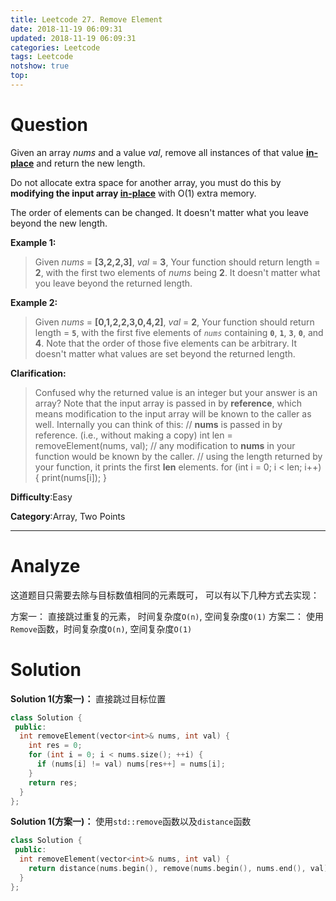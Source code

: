 ```yaml
---
title: Leetcode 27. Remove Element
date: 2018-11-19 06:09:31
updated: 2018-11-19 06:09:31
categories: Leetcode
tags: Leetcode
notshow: true
top:
---
```


# Question

Given an array  _nums_  and a value  _val_, remove all instances of that value  [**in-place**](https://en.wikipedia.org/wiki/In-place_algorithm)  and return the new length.

Do not allocate extra space for another array, you must do this by  **modifying the input array  [in-place](https://en.wikipedia.org/wiki/In-place_algorithm)**  with O(1) extra memory.

The order of elements can be changed. It doesn't matter what you leave beyond the new length.

**Example 1:**

> Given _nums_ = **[3,2,2,3]**, _val_ = **3**,
> Your function should return length = **2**, with the first two elements of _nums_ being **2**.
> It doesn't matter what you leave beyond the returned length.

**Example 2:**

> Given _nums_ = **[0,1,2,2,3,0,4,2]**, _val_ = **2**,
> Your function should return length = **`5`**, with the first five elements of _`nums`_ containing **`0`**, **`1`**, **`3`**, **`0`**, and **4**.
> Note that the order of those five elements can be arbitrary.
> It doesn't matter what values are set beyond the returned length.

**Clarification:**

> Confused why the returned value is an integer but your answer is an array?
> Note that the input array is passed in by  **reference**, which means modification to the input array will be known to the caller as well.
>Internally you can think of this:
> // **nums** is passed in by reference. (i.e., without making a copy)
> int len = removeElement(nums, val);
> // any modification to **nums** in your function would be known by the caller.
> // using the length returned by your function, it prints the first **len** elements.
> for (int i = 0; i < len; i++) {
    print(nums[i]);
> }

**Difficulty**:Easy

**Category**:Array, Two Points

<!-- more -->

------------

# Analyze

这道题目只需要去除与目标数值相同的元素既可， 可以有以下几种方式去实现：

方案一： 直接跳过重复的元素， 时间复杂度`O(n)`, 空间复杂度`O(1)`
方案二： 使用`Remove`函数，时间复杂度`O(n)`, 空间复杂度`O(1)`

# Solution

**Solution 1(方案一)：** 直接跳过目标位置

```cpp
class Solution {
 public:
  int removeElement(vector<int>& nums, int val) {
    int res = 0;
    for (int i = 0; i < nums.size(); ++i) {
      if (nums[i] != val) nums[res++] = nums[i];
    }
    return res;
  }
};
```

**Solution 1(方案一)：** 使用`std::remove`函数以及`distance`函数

```cpp
class Solution {
 public:
  int removeElement(vector<int>& nums, int val) {
    return distance(nums.begin(), remove(nums.begin(), nums.end(), val));
  }
};
```
